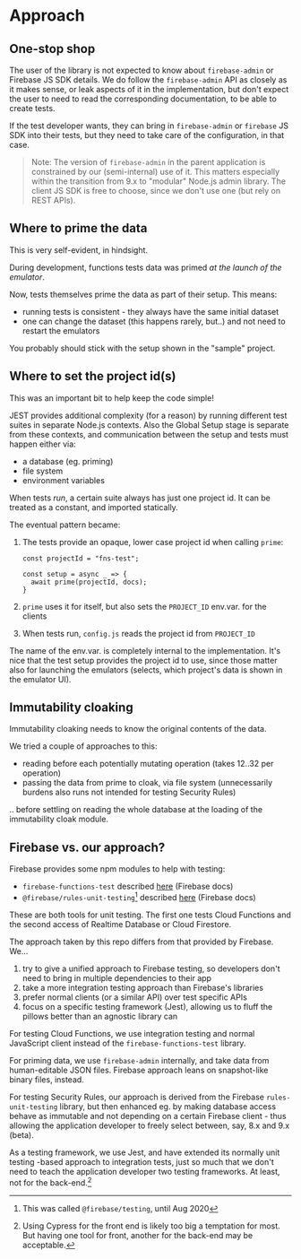 # Approach

## One-stop shop

The user of the library is not expected to know about `firebase-admin` or Firebase JS SDK details. We do follow the `firebase-admin` API as closely as it makes sense, or leak aspects of it in the implementation, but don't expect the user to need to read the corresponding documentation, to be able to create tests.

If the test developer wants, they can bring in `firebase-admin` or `firebase` JS SDK into their tests, but they need to take care of the configuration, in that case.

>Note: The version of `firebase-admin` in the parent application is constrained by our (semi-internal) use of it. This matters especially within the transition from 9.x to "modular" Node.js admin library. The client JS SDK is free to choose, since we don't use one (but rely on REST APIs).


## Where to prime the data

This is very self-evident, in hindsight.

During development, functions tests data was primed *at the launch of the emulator*. 

Now, tests themselves prime the data as part of their setup. This means:

- running tests is consistent - they always have the same initial dataset
- one can change the dataset (this happens rarely, but..) and not need to restart the emulators

You probably should stick with the setup shown in the "sample" project.


## Where to set the project id(s)

This was an important bit to help keep the code simple!

JEST provides additional complexity (for a reason) by running different test suites in separate Node.js contexts. Also the Global Setup stage is separate from these contexts, and communication between the setup and tests must happen either via:

- a database (eg. priming)
- file system
- environment variables

When tests *run*, a certain suite always has just one project id. It can be treated as a constant, and imported statically.

The eventual pattern became:

1. The tests provide an opaque, lower case project id when calling `prime`:

   ```
   const projectId = "fns-test";
   
   const setup = async _ => {
     await prime(projectId, docs);
   }
   ```

2. `prime` uses it for itself, but also sets the `PROJECT_ID` env.var. for the clients
3. When tests run, `config.js` reads the project id from `PROJECT_ID`

The name of the env.var. is completely internal to the implementation. It's nice that the test setup provides the project id to use, since those matter also for launching the emulators (selects, which project's data is shown in the emulator UI).


## Immutability cloaking

Immutability cloaking needs to know the original contents of the data.

We tried a couple of approaches to this:

- reading before each potentially mutating operation (takes 12..32 per operation)
- passing the data from prime to cloak, via file system (unnecessarily burdens also runs not intended for testing Security Rules)

.. before settling on reading the whole database at the loading of the immutability cloak module.


## Firebase vs. our approach?

Firebase provides some npm modules to help with testing:

- `firebase-functions-test` described [here](https://firebase.google.com/docs/functions/unit-testing) (Firebase docs)
- `@firebase/rules-unit-testing`[^2] described [here](https://firebase.google.com/docs/rules/unit-tests) (Firebase docs)

[^2]: This was called `@firebase/testing`, until Aug 2020

These are both tools for unit testing. The first one tests Cloud Functions and the second access of Realtime Database or Cloud Firestore.

The approach taken by this repo differs from that provided by Firebase. We...

1. try to give a unified approach to Firebase testing, so developers don't need to bring in multiple dependencies to their app
2. take a more integration testing approach than Firebase's libraries 
3. prefer normal clients (or a similar API) over test specific APIs
4. focus on a specific testing framework (Jest), allowing us to fluff the pillows better than an agnostic library can

For testing Cloud Functions, we use integration testing and normal JavaScript client instead of the `firebase-functions-test` library.

For priming data, we use `firebase-admin` internally, and take data from human-editable JSON files. Firebase approach leans on snapshot-like binary files, instead.

For testing Security Rules, our approach is derived from the Firebase `rules-unit-testing` library, but then enhanced eg. by making database access behave as immutable and not depending on a certain Firebase client - thus allowing the application developer to freely select between, say, 8.x and 9.x (beta).

As a testing framework, we use Jest, and have extended its normally unit testing -based approach to integration tests, just so much that we don't need to teach the application developer two testing frameworks. At least, not for the back-end.[^3]

[^3]: Using Cypress for the front end is likely too big a temptation for most. But having one tool for front, another for the back-end may be acceptable.
